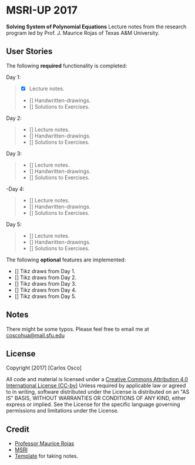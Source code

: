 # MSRI-UP 2017

**Solving System of Polynomial Equations** 
Lecture notes from the research program led by Prof. J. Maurice Rojas of Texas A&M University.


## User Stories

The following **required** functionality is completed:

Day 1:

> - [x] Lecture notes.
> - [] Handwritten-drawings.
> - [] Solutions to Exercises.

Day 2:

> - [] Lecture notes.
> - [] Handwritten-drawings.
> - [] Solutions to Exercises.

Day 3:

> - [] Lecture notes.
> - [] Handwritten-drawings.
> - [] Solutions to Exercises.

-Day 4:

> - [] Lecture notes.
> - [] Handwritten-drawings.
> - [] Solutions to Exercises.

Day 5:

> - [] Lecture notes.
> - [] Handwritten-drawings.
> - [] Solutions to Exercises.



The following **optional** features are implemented:
- [] Tikz draws from Day 1.
- [] Tikz draws from Day 2.
- [] Tikz draws from Day 3.
- [] Tikz draws from Day 4.
- [] Tikz draws from Day 5.


## Notes

There might be some typos. Please feel free to email me at coscohua@mail.sfu.edu


## License

Copyright [2017] [Carlos Osco]

All code and material is licensed under a [Creative Commons Attribution 4.0 International License (CC-by)](http://creativecommons.org/licenses/by/4.0/)
Unless required by applicable law or agreed to in writing, software
distributed under the License is distributed on an "AS IS" BASIS,
WITHOUT WARRANTIES OR CONDITIONS OF ANY KIND, either express or implied.
See the License for the specific language governing permissions and
limitations under the License.

## Credit
- [Professor Maurice Rojas](http://www.math.tamu.edu/~rojas/)
- [MSRI](msri.org)
- [Template](github.org/christhomson/lecture-notes) for taking notes.
